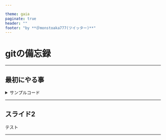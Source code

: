 ```yaml
---

theme: gaia
paginate: true
header: ""
footer: "by **＠monstoaka777(ツイッター)**"
---
```


# gitの備忘録

---

## 最初にやる事

<details><summary>サンプルコード</summary>

(上に空行が必要)

```rb
puts 'Hello, World'
```
</details>

---

## スライド2

テスト

---
